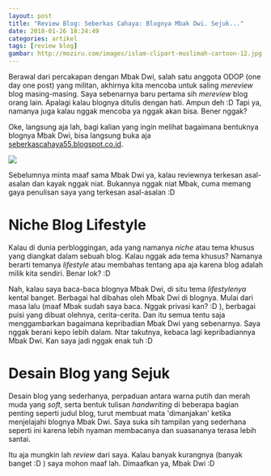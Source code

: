 ```yaml
---
layout: post
title: "Review Blog: Seberkas Cahaya: Blognya Mbak Dwi. Sejuk..."
date: 2018-01-26 18:24:49
categories: artikel
tags: [review blog]
gambar: http://moziru.com/images/islam-clipart-muslimah-cartoon-12.jpg
---
```


Berawal dari percakapan dengan Mbak Dwi, salah satu anggota ODOP (one day one post) yang militan, akhirnya kita mencoba untuk saling _mereview_ blog masing-masing. Saya sebenarnya baru pertama sih _mereview_ blog orang lain. Apalagi kalau blognya ditulis dengan hati. Ampun deh :D Tapi ya, namanya juga kalau nggak mencoba ya nggak akan bisa. Bener nggak?

Oke, langsung aja lah, bagi kalian yang ingin melihat bagaimana bentuknya blognya Mbak Dwi, bisa langsung buka aja [seberkascahaya55.blogspot.co.id](http://seberkascahaya55.blogspot.co.id/).

![](https://s25.postimg.org/qv44df0en/Screenshot_from_2018-01-26_18_29_33.png)

Sebelumnya minta maaf sama Mbak Dwi ya, kalau reviewnya terkesan asal-asalan dan kayak nggak niat. Bukannya nggak niat Mbak, cuma memang gaya penulisan saya yang terkesan asal-asalan :D

# Niche Blog Lifestyle

Kalau di dunia perbloggingan, ada yang namanya _niche_ atau tema khusus yang diangkat dalam sebuah blog. Kalau nggak ada tema khusus? Namanya berarti temanya _lifestyle_ atau membahas tentang apa aja karena blog adalah milik kita sendiri. Benar lok? :D

Nah, kalau saya baca-baca blognya Mbak Dwi, di situ tema _lifestylenya_ kental banget. Berbagai hal dibahas oleh Mbak Dwi di blognya. Mulai dari masa lalu (maaf Mbak sudah saya baca. Nggak privasi kan? :D ), berbagai puisi yang dibuat olehnya, cerita-cerita. Dan itu semua tentu saja menggambarkan bagaimana kepribadian Mbak Dwi yang sebenarnya. Saya nggak berani kepo lebih dalam. Ntar takutnya, kebaca lagi kepribadiannya Mbak Dwi. Kan saya jadi nggak enak tuh :D

# Desain Blog yang Sejuk

Desain blog yang sederhanya, perpaduan antara warna putih dan merah muda yang _soft_, serta bentuk tulisan _handwriting_ di beberapa bagian penting seperti judul blog, turut membuat mata 'dimanjakan' ketika menjelajahi blognya Mbak Dwi. Saya suka sih tampilan yang sederhana seperti ini karena lebih nyaman membacanya dan suasananya terasa lebih santai.

Itu aja mungkin lah _review_ dari saya. Kalau banyak kurangnya (banyak banget :D ) saya mohon maaf lah. Dimaafkan ya, Mbak Dwi :D